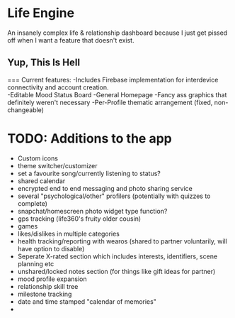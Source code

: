 # Life Engine
An insanely complex life & relationship dashboard because I just get pissed off when I want a feature that doesn't exist.

## Yup, This Is Hell

=== Current features:
-Includes Firebase implementation for interdevice connectivity and account creation.\
-Editable Mood Status Board
-General Homepage
-Fancy ass graphics that definitely weren't necessary
-Per-Profile thematic arrangement (fixed, non-changeable)

# TODO: Additions to the app
- Custom icons
- theme switcher/customizer
- set a favourite song/currently listening to status?
- shared calendar
- encrypted end to end messaging and photo sharing service
- several "psychological/other" profilers (potentially with quizzes to complete)
- snapchat/homescreen photo widget type function?
- gps tracking (life360's fruity older cousin)
- games
- likes/dislikes in multiple categories
- health tracking/reporting with wearos (shared to partner voluntarily, will have option to disable)
- Seperate X-rated section which includes interests, identifiers, scene planning etc
- unshared/locked notes section (for things like gift ideas for partner)
- mood profile expansion
- relationship skill tree
- milestone tracking
- date and time stamped "calendar of memories"
- 
